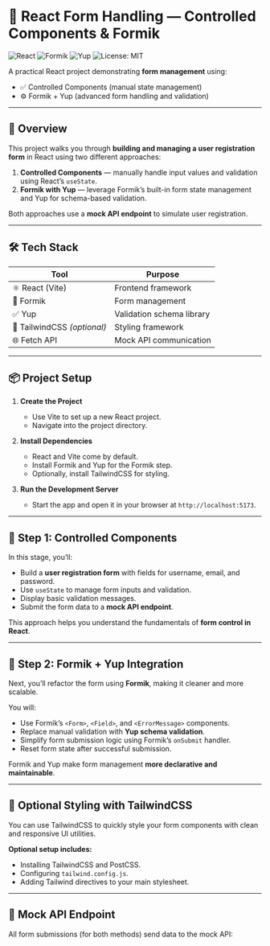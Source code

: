 # 🧩 React Form Handling — Controlled Components & Formik

![React](https://img.shields.io/badge/React-18.0.0-61DAFB?logo=react&logoColor=white)
![Formik](https://img.shields.io/badge/Formik-3.0.0-ff69b4?logo=formik&logoColor=white)
![Yup](https://img.shields.io/badge/Yup-Validation-success)
![License: MIT](https://img.shields.io/badge/License-MIT-blue.svg)

A practical React project demonstrating **form management** using:
- ✅ Controlled Components (manual state management)
- ⚙️ Formik + Yup (advanced form handling and validation)

---

## 🚀 Overview

This project walks you through **building and managing a user registration form** in React using two different approaches:

1. **Controlled Components** — manually handle input values and validation using React’s `useState`.
2. **Formik with Yup** — leverage Formik’s built-in form state management and Yup for schema-based validation.

Both approaches use a **mock API endpoint** to simulate user registration.

---

## 🛠️ Tech Stack

| Tool | Purpose |
|------|----------|
| ⚛️ React (Vite) | Frontend framework |
| 🎯 Formik | Form management |
| ✅ Yup | Validation schema library |
| 💅 TailwindCSS *(optional)* | Styling framework |
| 🌐 Fetch API | Mock API communication |

---

## 📦 Project Setup

1. **Create the Project**
   - Use Vite to set up a new React project.
   - Navigate into the project directory.

2. **Install Dependencies**
   - React and Vite come by default.
   - Install Formik and Yup for the Formik step.
   - Optionally, install TailwindCSS for styling.

3. **Run the Development Server**
   - Start the app and open it in your browser at `http://localhost:5173`.

---

## 🧱 Step 1: Controlled Components

In this stage, you’ll:
- Build a **user registration form** with fields for username, email, and password.
- Use `useState` to manage form inputs and validation.
- Display basic validation messages.
- Submit the form data to a **mock API endpoint**.

This approach helps you understand the fundamentals of **form control in React**.

---

## 🚀 Step 2: Formik + Yup Integration

Next, you’ll refactor the form using **Formik**, making it cleaner and more scalable.

You will:
- Use Formik’s `<Form>`, `<Field>`, and `<ErrorMessage>` components.
- Replace manual validation with **Yup schema validation**.
- Simplify form submission logic using Formik’s `onSubmit` handler.
- Reset form state after successful submission.

Formik and Yup make form management **more declarative and maintainable**.

---

## 🎨 Optional Styling with TailwindCSS

You can use TailwindCSS to quickly style your form components with clean and responsive UI utilities.

**Optional setup includes:**
- Installing TailwindCSS and PostCSS.
- Configuring `tailwind.config.js`.
- Adding Tailwind directives to your main stylesheet.

---

## 📡 Mock API Endpoint

All form submissions (for both methods) send data to the mock API:

